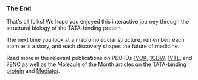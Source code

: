 ### The End

That's all folks! We hope you enjoyed this interactive journey through the structural biology of the TATA-binding protein.

The next time you look at a macromolecular structure, remember: each atom tells a story, and each discovery shapes the future of medicine.

Read more in the relevant publications on PDB IDs [1VOK](https://doi.org/10.1038/nsb0994-621), [1CDW](https://doi.org/10.1073/pnas.93.10.4862), [1VTL](https://doi.org/10.1038/365520a0), and [7ENC](https://doi.org/10.1126/science.abg0635) as well as the Molecule of the Month articles on the [TATA-binding protein](https://pdb101.rcsb.org/motm/67) and [Mediator](https://pdb101.rcsb.org/motm/289).